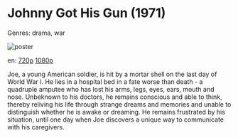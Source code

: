 # Johnny Got His Gun (1971)

Genres: drama, war

![poster](http://image.tmdb.org/t/p/w500/o9bM6OjvM68FDuvh4Q7m3SuxDi7.jpg)

en:
  [720p](magnet:?xt=urn:btih:bf9a23d21e7da8c108ab2ccb5eaea073af62ebe2&dn=Johnny+Got+His+Gun+%281971%29+720p+BrRip+x264+-+YIFY&tr=udp%3A%2F%2Ftracker.openbittorrent.com%3A80%2Fannounce&tr=udp%3A%2F%2Fglotorrents.pw%3A6969%2Fannounce&tr=udp%3A%2F%2Ftracker.openbittorrent.com%3A80%2Fannounce&tr=udp%3A%2F%2Ftracker.opentrackr.org%3A1337%2Fannounce&tr=udp%3A%2F%2Fzer0day.to%3A1337%2Fannounce&tr=udp%3A%2F%2Ftracker.coppersurfer.tk%3A6969%2Fannounce)
  [1080p](magnet:?xt=urn:btih:5A7FCA456991088D12E5BC111D6953F1A222975F&tr=udp://glotorrents.pw:6969/announce&tr=udp://tracker.opentrackr.org:1337/announce&tr=udp://torrent.gresille.org:80/announce&tr=udp://tracker.openbittorrent.com:80&tr=udp://tracker.coppersurfer.tk:6969&tr=udp://tracker.leechers-paradise.org:6969&tr=udp://p4p.arenabg.ch:1337&tr=udp://tracker.internetwarriors.net:1337)
  


Joe, a young American soldier, is hit by a mortar shell on the last day of World War I. He lies in a hospital bed in a fate worse than death - a quadruple amputee who has lost his arms, legs, eyes, ears, mouth and nose. Unbeknown to his doctors, he remains conscious and able to think, thereby reliving his life through strange dreams and memories and unable to distinguish whether he is awake or dreaming. He remains frustrated by his situation, until one day when Joe discovers a unique way to communicate with his caregivers.